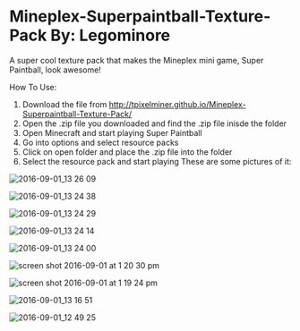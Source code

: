 # Mineplex-Superpaintball-Texture-Pack By: Legominore
A super cool texture pack that makes the Mineplex mini game, Super Paintball, look awesome!

How To Use:
1. Download the file from http://tpixelminer.github.io/Mineplex-Superpaintball-Texture-Pack/
2. Open the .zip file you downloaded and find the .zip file inisde the folder
3. Open Minecraft and start playing Super Paintball
4. Go into options and select resource packs
5. Click on open folder and place the .zip file into the folder
6. Select the resource pack and start playing
These are some pictures of it:

![2016-09-01_13 26 09](https://cloud.githubusercontent.com/assets/17729491/18177680/56d91f78-7049-11e6-80a3-d80c4779d89d.png)

![2016-09-01_13 24 38](https://cloud.githubusercontent.com/assets/17729491/18177679/56d917b2-7049-11e6-96e5-8c5ad19c77b9.png)

![2016-09-01_13 24 29](https://cloud.githubusercontent.com/assets/17729491/18177683/56daa898-7049-11e6-91e4-e6dbc02ff0a9.png)

![2016-09-01_13 24 14](https://cloud.githubusercontent.com/assets/17729491/18177681/56d98288-7049-11e6-8d69-d44339cb2e0c.png)

![2016-09-01_13 24 00](https://cloud.githubusercontent.com/assets/17729491/18177682/56d9d936-7049-11e6-863d-301d7fb34af8.png)

![screen shot 2016-09-01 at 1 20 30 pm](https://cloud.githubusercontent.com/assets/17729491/18177684/56db3312-7049-11e6-984e-800f7b105235.png)

![screen shot 2016-09-01 at 1 19 24 pm](https://cloud.githubusercontent.com/assets/17729491/18177685/56e74724-7049-11e6-9f7f-1d54c8646093.png)

![2016-09-01_13 16 51](https://cloud.githubusercontent.com/assets/17729491/18177687/56ed2e82-7049-11e6-9787-13635576e011.png)

![2016-09-01_12 49 25](https://cloud.githubusercontent.com/assets/17729491/18177686/56e7fa16-7049-11e6-9ee2-ea121dd4a05e.png)
